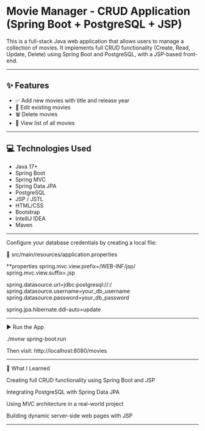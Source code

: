 # Movie Manager - CRUD Application (Spring Boot + PostgreSQL + JSP)

This is a full-stack Java web application that allows users to manage a collection of movies. It implements full CRUD functionality (Create, Read, Update, Delete) using Spring Boot and PostgreSQL, with a JSP-based front-end.

---

## ✨ Features

- ✅ Add new movies with title and release year
- 📝 Edit existing movies
- 🗑️ Delete movies
- 📄 View list of all movies

---

## 💻 Technologies Used

- Java 17+
- Spring Boot
- Spring MVC
- Spring Data JPA
- PostgreSQL
- JSP / JSTL
- HTML/CSS
- Bootstrap
- IntelliJ IDEA
- Maven

---

Configure your database credentials by creating a local file:

📁 src/main/resources/application.properties

**properties
spring.mvc.view.prefix=/WEB-INF/jsp/
spring.mvc.view.suffix=.jsp

spring.datasource.url=jdbc:postgresql://<HOST>:<PORT>/<DATABASE>
spring.datasource.username=your_db_username
spring.datasource.password=your_db_password

spring.jpa.hibernate.ddl-auto=update

---

▶️ Run the App

./mvnw spring-boot:run

Then visit: http://localhost:8080/movies

---

🧠 What I Learned

Creating full CRUD functionality using Spring Boot and JSP

Integrating PostgreSQL with Spring Data JPA

Using MVC architecture in a real-world project

Building dynamic server-side web pages with JSP

---

